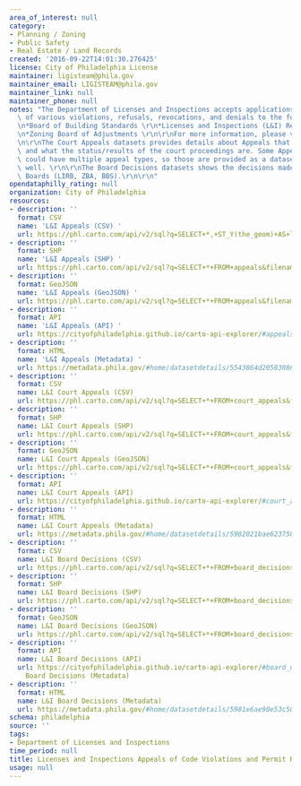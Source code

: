 ```yaml
---
area_of_interest: null
category:
- Planning / Zoning
- Public Safety
- Real Estate / Land Records
created: '2016-09-22T14:01:30.276425'
license: City of Philadelphia License
maintainer: ligisteam@phila.gov
maintainer_email: LIGISTEAM@phila.gov
maintainer_link: null
maintainer_phone: null
notes: "The Department of Licenses and Inspections accepts applications for appeals\
  \ of various violations, refusals, revocations, and denials to the following Boards:\r\
  \n*Board of Building Standards \r\n*Licenses and Inspections (L&I) Review Board\r\
  \n*Zoning Board of Adjustments \r\n\r\nFor more information, please visit http://www.phila.gov/li/Pages/Appeals.aspx\r\
  \n\r\nThe Court Appeals datasets provides details about Appeals that went to court\
  \ and what the status/results of the court proceedings are. Some Appeal numbers\
  \ could have multiple appeal types, so those are provided as a dataset below as\
  \ well. \r\n\r\nThe Board Decisions datasets shows the decisions made by the Appeal\
  \ Boards (LIRB, ZBA, BBS).\r\n\r\n"
opendataphilly_rating: null
organization: City of Philadelphia
resources:
- description: ''
  format: CSV
  name: 'L&I Appeals (CSV) '
  url: https://phl.carto.com/api/v2/sql?q=SELECT+*,+ST_Y(the_geom)+AS+lat,+ST_X(the_geom)+AS+lng+FROM+appeals&filename=appeals&format=csv&skipfields=cartodb_id
- description: ''
  format: SHP
  name: 'L&I Appeals (SHP) '
  url: https://phl.carto.com/api/v2/sql?q=SELECT+*+FROM+appeals&filename=appeals&format=shp&skipfields=cartodb_id
- description: ''
  format: GeoJSON
  name: 'L&I Appeals (GeoJSON) '
  url: https://phl.carto.com/api/v2/sql?q=SELECT+*+FROM+appeals&filename=appeals&format=geojson&skipfields=cartodb_id
- description: ''
  format: API
  name: 'L&I Appeals (API) '
  url: https://cityofphiladelphia.github.io/carto-api-explorer/#appeals
- description: ''
  format: HTML
  name: 'L&I Appeals (Metadata) '
  url: https://metadata.phila.gov/#home/datasetdetails/5543864d20583086178c4e9c/representationdetails/5e9751361ed3930016d62645/
- description: ''
  format: CSV
  name: L&I Court Appeals (CSV)
  url: https://phl.carto.com/api/v2/sql?q=SELECT+*+FROM+court_appeals&filename=court_appeals&format=csv&skipfields=cartodb_id
- description: ''
  format: SHP
  name: L&I Court Appeals (SHP)
  url: https://phl.carto.com/api/v2/sql?q=SELECT+*+FROM+court_appeals&filename=court_appeals&format=shp&skipfields=cartodb_id
- description: ''
  format: GeoJSON
  name: L&I Court Appeals (GeoJSON)
  url: https://phl.carto.com/api/v2/sql?q=SELECT+*+FROM+court_appeals&filename=court_appeals&format=geojson&skipfields=cartodb_id
- description: ''
  format: API
  name: L&I Court Appeals (API)
  url: https://cityofphiladelphia.github.io/carto-api-explorer/#court_appeals
- description: ''
  format: HTML
  name: L&I Court Appeals (Metadata)
  url: https://metadata.phila.gov/#home/datasetdetails/5982021bae62375051e8e369/representationdetails/5e98979c1c7151001706ef09/
- description: ''
  format: CSV
  name: L&I Board Decisions (CSV)
  url: https://phl.carto.com/api/v2/sql?q=SELECT+*+FROM+board_decisions&filename=board_decisions&format=csv&skipfields=cartodb_id
- description: ''
  format: SHP
  name: L&I Board Decisions (SHP)
  url: https://phl.carto.com/api/v2/sql?q=SELECT+*+FROM+board_decisions&filename=board_decisions&format=shp&skipfields=cartodb_id
- description: ''
  format: GeoJSON
  name: L&I Board Decisions (GeoJSON)
  url: https://phl.carto.com/api/v2/sql?q=SELECT+*+FROM+board_decisions&filename=board_decisions&format=geojson&skipfields=cartodb_id
- description: ''
  format: API
  name: L&I Board Decisions (API)
  url: https://cityofphiladelphia.github.io/carto-api-explorer/#board_decisions L&I
    Board Decisions (Metadata)
- description: ''
  format: HTML
  name: L&I Board Decisions (Metadata)
  url: https://metadata.phila.gov/#home/datasetdetails/5981e6ae90e53c5054148db1/representationdetails/5e9864449452850017b87407/
schema: philadelphia
source: ''
tags:
- Department of Licenses and Inspections
time_period: null
title: Licenses and Inspections Appeals of Code Violations and Permit Refusals
usage: null
---
```

